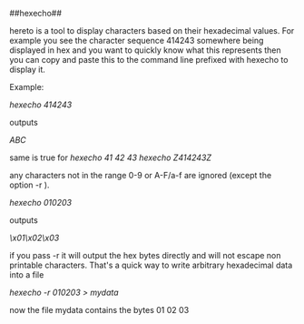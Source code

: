 
##hexecho##

hereto is a tool to display characters based on their hexadecimal values. For example you see the character sequence 414243 somewhere being displayed in hex and you want to quickly know what this represents then you can copy and paste this to the command line prefixed with hexecho to display it.

Example:

*hexecho 414243* 

 outputs

 *ABC*

same is true for 
*hexecho 41 42 43*
 *hexecho Z414243Z*

any characters not in the range 0-9 or A-F/a-f are ignored (except the option -r ).
 

*hexecho 010203*

outputs

*\x01\x02\x03*


if you pass -r it will output the hex bytes directly and will not escape non printable characters. That's a quick way to write arbitrary hexadecimal data into a file

   *hexecho -r 010203 > mydata*

now the file mydata contains the bytes 01 02 03
